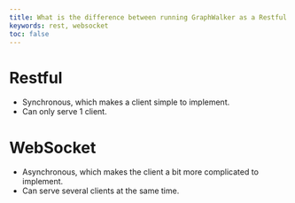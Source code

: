 ```yaml
---
title: What is the difference between running GraphWalker as a Restful vs. WebSocket service?
keywords: rest, websocket
toc: false
---
```


# Restful

 * Synchronous, which makes a client simple to implement.
 * Can only serve 1 client.

# WebSocket
 
 * Asynchronous, which makes the client a bit more complicated to implement.
 * Can serve several clients at the same time.
